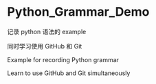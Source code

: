 # Python_Grammar_Demo
记录 python 语法的 example

同时学习使用 GitHub 和 Git

Example for recording Python grammar

Learn to use GitHub and Git simultaneously
